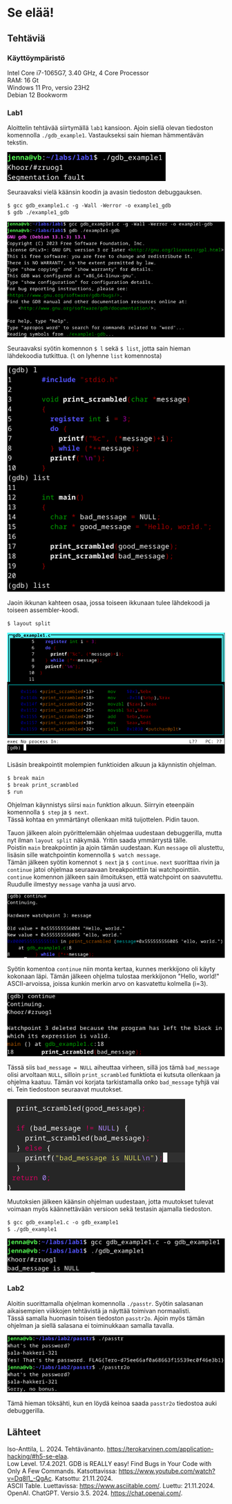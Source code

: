 # Se elää!

## Tehtäviä
### Käyttöympäristö

Intel Core i7-1065G7, 3.40 GHz, 4 Core Processor  
RAM: 16 Gt  
Windows 11 Pro, versio 23H2  
Debian 12 Bookworm  

### Lab1
Aloittelin tehtävää siirtymällä `lab1` kansioon. Ajoin siellä olevan tiedoston komennolla `./gdb_example1`. Vastaukseksi sain hieman hämmentävän tekstin.  

![lab1](images/lab1.png)

Seuraavaksi vielä käänsin koodin ja avasin tiedoston debuggauksen.  

    $ gcc gdb_example1.c -g -Wall -Werror -o example1_gdb
    $ gdb ./example1_gdb

![lab12](images/lab12.png)

Seuraavaksi syötin komennon `$ l` sekä `$ list`, jotta sain hieman lähdekoodia tutkittua. (`l` on lyhenne `list` komennosta)  

![lab13](images/lab13.png)

Jaoin ikkunan kahteen osaa, jossa toiseen ikkunaan tulee lähdekoodi ja toiseen assembler-koodi.

    $ layout split

![lab14](images/lab14.png)

Lisäsin breakpointit molempien funktioiden alkuun ja käynnistin ohjelman.  

    $ break main
    $ break print_scrambled
    $ run

Ohjelman käynnistys siirsi `main` funktion alkuun. Siirryin eteenpäin komennolla `$ step` ja `$ next`.  
Tässä kohtaa en ymmärtänyt ollenkaan mitä tuijottelen. Pidin tauon.  

Tauon jälkeen aloin pyörittelemään ohjelmaa uudestaan debuggerilla, mutta nyt ilman `layout split` näkymää. Yritin saada ymmärrystä tälle.  
Poistin `main` breakpointin ja ajoin tämän uudestaan. Kun `message` oli alustettu, lisäsin sille watchpointin komennolla `$ watch message`.  
Tämän jälkeen syötin komennot `$ next` ja `$ continue`. `next` suorittaa rivin ja `continue` jatoi ohjelmaa seuraavaan breakpointtiin tai watchpointtiin.  
`continue` komennon jälkeen sain ilmoituksen, että watchpoint on saavutettu. Ruudulle ilmestyy `message` vanha ja uusi arvo.  

![lab15](images/lab15.png)

Syötin komentoa `continue` niin monta kertaa, kunnes merkkijono oli käyty kokonaan läpi. Tämän jälkeen ohjelma tulostaa merkkijonon "Hello, world!" ASCII-arvoissa, joissa kunkin merkin arvo on kasvatettu kolmella (i=3).  

![lab16](images/lab16.png)

Tässä siis `bad_message = NULL` aiheuttaa virheen, sillä jos tämä `bad_message` olisi arvoltaan `NULL`, silloin `print_scrambled` funktiota ei kutsuta ollenkaan ja ohjelma kaatuu.  Tämän voi korjata tarkistamalla onko `bad_message` tyhjä vai ei. Tein tiedostoon seuraavat muutokset.  

![lab17](images/lab17.png)

Muutoksien jälkeen käänsin ohjelman uudestaan, jotta muutokset tulevat voimaan myös käännettävään versioon sekä testasin ajamalla tiedoston.  

    $ gcc gdb_example1.c -o gdb_example1
    $ ./gdb_example1

![lab18](images/lab18.png)

### Lab2
Aloitin suorittamalla ohjelman komennolla `./passtr`. Syötin salasanan aikaisempien viikkojen tehtävistä ja näyttää toimivan normaalisti.  
Tässä samalla huomasin toisen tiedoston `passtr2o`. Ajoin myös tämän ohjelman ja siellä salasana ei toiminukkaan samalla tavalla.  

![lab2](images/lab2.png)

Tämä hieman töksähti, kun en löydä keinoa saada `passtr2o` tiedostoa auki debuggerilla.  



## Lähteet
Iso-Anttila, L. 2024. Tehtävänanto. https://terokarvinen.com/application-hacking/#h5-se-elaa.  
Low Level. 17.4.2021. GDB is REALLY easy! Find Bugs in Your Code with Only A Few Commands. Katsottavissa: https://www.youtube.com/watch?v=Dq8l1_-QgAc. Katsottu: 21.11.2024.  
ASCII Table. Luettavissa: https://www.asciitable.com/. Luettu: 21.11.2024.  
OpenAI. ChatGPT. Versio 3.5. 2024. https://chat.openai.com/.  

